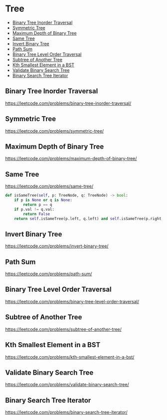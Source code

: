 # Tree

+ [Binary Tree Inorder Traversal](#binary-tree-inorder-traversal)
+ [Symmetric Tree](#symmetric-tree)
+ [Maximum Depth of Binary Tree](#maximum-depth-of-binary-tree)
+ [Same Tree](#same-tree)
+ [Invert Binary Tree](#invert-binary-tree)
+ [Path Sum](#path-sum)
+ [Binary Tree Level Order Traversal](#binary-tree-level-order-traversal)
+ [Subtree of Another Tree](#subtree-of-another-tree)
+ [Kth Smallest Element in a BST](#kth-smallest-element-in-a-bst)
+ [Validate Binary Search Tree](#validate-binary-search-tree)
+ [Binary Search Tree Iterator](#binary-search-tree-iterator)

## Binary Tree Inorder Traversal

https://leetcode.com/problems/binary-tree-inorder-traversal/



## Symmetric Tree

https://leetcode.com/problems/symmetric-tree/

## Maximum Depth of Binary Tree
https://leetcode.com/problems/maximum-depth-of-binary-tree/




## Same Tree

https://leetcode.com/problems/same-tree/
```python
def isSameTree(self, p: TreeNode, q: TreeNode) -> bool:
    if p is None or q is None:
        return p == q
    if p.val != q.val:
        return False
    return self.isSameTree(p.left, q.left) and self.isSameTree(p.right, q.right

```



## Invert Binary Tree
https://leetcode.com/problems/invert-binary-tree/



## Path Sum

https://leetcode.com/problems/path-sum/



## Binary Tree Level Order Traversal

https://leetcode.com/problems/binary-tree-level-order-traversal/



## Subtree of Another Tree

https://leetcode.com/problems/subtree-of-another-tree/



## Kth Smallest Element in a BST

https://leetcode.com/problems/kth-smallest-element-in-a-bst/



## Validate Binary Search Tree

https://leetcode.com/problems/validate-binary-search-tree/


## Binary Search Tree Iterator

https://leetcode.com/problems/binary-search-tree-iterator/


